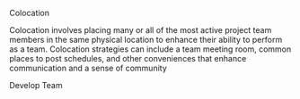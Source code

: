 Colocation

Colocation involves placing many or all of the most active project team members in the same physical location to 
enhance their ability to perform as a team.
Colocation strategies can include a team meeting room, common 
places to post schedules, and other conveniences that enhance communication and a sense of community


 Develop Team 
 
